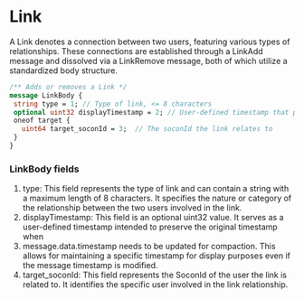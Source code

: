 # Link

A Link denotes a connection between two users, featuring various types of relationships. These connections are established through a LinkAdd message and dissolved via a LinkRemove
message, both of which utilize a standardized body structure.

```protobuf
/** Adds or removes a Link */
message LinkBody {
 string type = 1; // Type of link, <= 8 characters
 optional uint32 displayTimestamp = 2; // User-defined timestamp that preserves original timestamp when message.data.timestamp needs to be updated for compaction
 oneof target {
   uint64 target_soconId = 3;  // The soconId the link relates to
 }
}
```
### LinkBody fields 
1. type: This field represents the type of link and can contain a string with a maximum length of 8 characters. It specifies the nature or category of the relationship between the two users involved in the link.
2. displayTimestamp: This field is an optional uint32 value. It serves as a user-defined timestamp intended to preserve the original timestamp when
3. message.data.timestamp needs to be updated for compaction. This allows for maintaining a specific timestamp for display purposes even if the message timestamp is modified.
4. target_soconId: This field represents the SoconId of the user the link is related to. It identifies the specific user involved in the link relationship.

<!-- <Add Code Snippet > -->